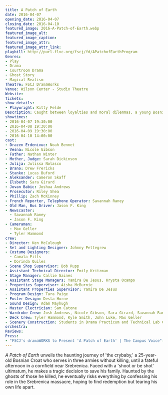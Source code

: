 ```yaml
---
title: A Patch of Earth
date: 2016-04-07
opening_date: 2016-04-07
closing_date: 2016-04-10
featured_image: 2016-A-Patch-of-Earth.webp
featured_image_alt:
featured_image_caption:
featured_image_attr:
featured_image_attr_link:
playbill: http://purl.flvc.org/fscj/fd/APatchofEarthProgram
Genres:
- Play
- Drama
- Courtroom Drama
- Ghost Story
- Magical Realism
Theatre: FSCJ DramaWorks
Venue: Wilson Center - Studio Theatre
Website:
Tickets:
show_details:
- Playwright: Kitty Felde
Description: Caught between loyalties and moral dilemmas, a young Bosnian Croat faces an impossible choice that haunts him beyond war.
showtimes:
- 2016-04-07 19:30:00
- 2016-04-08 19:30:00
- 2016-04-09 19:30:00
- 2016-04-10 14:00:00
cast:
- Drazen Erdenivuc: Noah Bennet
- Vesna: Nicole Gibson
- Father: Nathan Winter
- Mother, Judge: Sarah Dickinson
- Julija: Julissa Nolasco
- Brano: Drew Frericks
- Stanko: Lucas Buford
- Aleksander: Cameron Skaff
- Elsbeth: Sara Girard
- Jovan Babic: Joshua Andrews
- Prosecutor: Riley Shea
- Phillip: Zach McKinney
- French Reporter, Telephone Operator: Savannah Raney
- Old Man, Bus Driver: Jason F. King
- Newscaster: 
  - Savannah Raney
  - Jason F. King
- Cameraman: 
  - Max Geller
  - Tyler Hammond
crew: 
- Director: Ken McCulough
- Set and Lighting Designer: Johnny Pettegrew
- Costume Designers: 
  - Camala Pitts
  - Dorinda Quiles
- Scene Shop Supervisor: Bob Rupp
- Assistant Technical Director: Emily Kritzman
- Stage Manager: Callie Gaines
- Assistant Stage Managers: Yamira De Jesus, Krysta Ocampo
- Properties Supervisor: Aisha McBurnie
- Assistant Properties Supervisor: Yamira De Jesus
- Program Design: Tara Paige
- Poster Design: Desta Horne
- Sound Design: Adam Mayhugh
- Master Electrician: Sam Catone
- Wardrobe Crew: Josh Andrews, Nicole Gibson, Sara Girard, Savannah Raney
- Deck Crew: Tyler Hammond, Kyle Smith, John Luke, Max Geller
- Scenery Construction: Students in Drama Practicum and Technical Lab Class
orchestra:
Reviews: 
Press:
- "FSCJ's dramaWORKS to Present 'A Patch of Earth' | The Campus Voice": https://thecampusvoice.wordpress.com/2016/03/12/fscj-press-release-fscjs-dramaworks-to-present-a-patch-of-earth/
---
```

*A Patch of Earth* unveils the haunting journey of 'the crybaby,' a 25-year-old Bosnian Croat who serves in three armies without killing, until a fateful afternoon in a cornfield near Srebrenica. Faced with a 'shoot or be shot' ultimatum, he makes a tragic decision to save his family. Haunted by the ghosts of those he killed, he eventually risks everything by confessing his role in the Srebrenica massacre, hoping to find redemption but tearing his own life apart.
